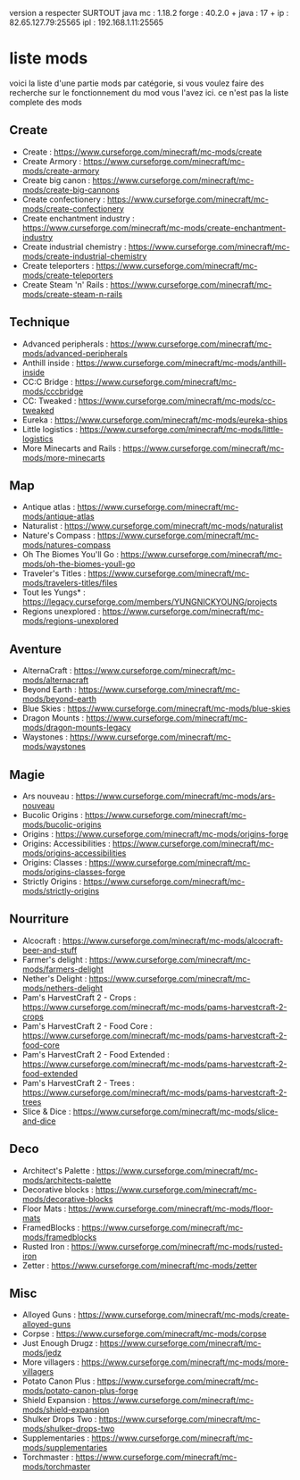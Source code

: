 version a respecter SURTOUT java
mc      : 1.18.2
forge   : 40.2.0 +
java    : 17 +
ip      : 82.65.127.79:25565
ipl     : 192.168.1.11:25565



# liste mods
voici la liste d'une partie mods par catégorie, si vous voulez faire des recherche sur le fonctionnement du mod vous l'avez ici.
ce n'est pas la liste complete des mods

## Create
- Create : https://www.curseforge.com/minecraft/mc-mods/create
- Create Armory : https://www.curseforge.com/minecraft/mc-mods/create-armory
- Create big canon : https://www.curseforge.com/minecraft/mc-mods/create-big-cannons
- Create confectionery : https://www.curseforge.com/minecraft/mc-mods/create-confectionery
- Create enchantment industry : https://www.curseforge.com/minecraft/mc-mods/create-enchantment-industry
- Create industrial chemistry : https://www.curseforge.com/minecraft/mc-mods/create-industrial-chemistry
- Create teleporters : https://www.curseforge.com/minecraft/mc-mods/create-teleporters
- Create Steam 'n' Rails : https://www.curseforge.com/minecraft/mc-mods/create-steam-n-rails

## Technique
- Advanced peripherals : https://www.curseforge.com/minecraft/mc-mods/advanced-peripherals
- Anthill inside : https://www.curseforge.com/minecraft/mc-mods/anthill-inside
- CC:C Bridge : https://www.curseforge.com/minecraft/mc-mods/cccbridge
- CC: Tweaked : https://www.curseforge.com/minecraft/mc-mods/cc-tweaked
- Eureka : https://www.curseforge.com/minecraft/mc-mods/eureka-ships
- Little logistics : https://www.curseforge.com/minecraft/mc-mods/little-logistics
- More Minecarts and Rails : https://www.curseforge.com/minecraft/mc-mods/more-minecarts

## Map
- Antique atlas : https://www.curseforge.com/minecraft/mc-mods/antique-atlas
- Naturalist : https://www.curseforge.com/minecraft/mc-mods/naturalist
- Nature's Compass : https://www.curseforge.com/minecraft/mc-mods/natures-compass
- Oh The Biomes You'll Go : https://www.curseforge.com/minecraft/mc-mods/oh-the-biomes-youll-go
- Traveler's Titles : https://www.curseforge.com/minecraft/mc-mods/travelers-titles/files
- Tout les Yungs* : https://legacy.curseforge.com/members/YUNGNICKYOUNG/projects 
- Regions unexplored : https://www.curseforge.com/minecraft/mc-mods/regions-unexplored

## Aventure
- AlternaCraft : https://www.curseforge.com/minecraft/mc-mods/alternacraft
- Beyond Earth : https://www.curseforge.com/minecraft/mc-mods/beyond-earth
- Blue Skies : https://www.curseforge.com/minecraft/mc-mods/blue-skies
- Dragon Mounts : https://www.curseforge.com/minecraft/mc-mods/dragon-mounts-legacy
- Waystones : https://www.curseforge.com/minecraft/mc-mods/waystones

## Magie
- Ars nouveau : https://www.curseforge.com/minecraft/mc-mods/ars-nouveau
- Bucolic Origins : https://www.curseforge.com/minecraft/mc-mods/bucolic-origins
- Origins : https://www.curseforge.com/minecraft/mc-mods/origins-forge
- Origins: Accessibilities : https://www.curseforge.com/minecraft/mc-mods/origins-accessibilities
- Origins: Classes : https://www.curseforge.com/minecraft/mc-mods/origins-classes-forge
- Strictly Origins : https://www.curseforge.com/minecraft/mc-mods/strictly-origins

## Nourriture
- Alcocraft : https://www.curseforge.com/minecraft/mc-mods/alcocraft-beer-and-stuff
- Farmer's delight : https://www.curseforge.com/minecraft/mc-mods/farmers-delight
- Nether's Delight : https://www.curseforge.com/minecraft/mc-mods/nethers-delight
- Pam's HarvestCraft 2 - Crops : https://www.curseforge.com/minecraft/mc-mods/pams-harvestcraft-2-crops
- Pam's HarvestCraft 2 - Food Core : https://www.curseforge.com/minecraft/mc-mods/pams-harvestcraft-2-food-core
- Pam's HarvestCraft 2 - Food Extended : https://www.curseforge.com/minecraft/mc-mods/pams-harvestcraft-2-food-extended
- Pam's HarvestCraft 2 - Trees : https://www.curseforge.com/minecraft/mc-mods/pams-harvestcraft-2-trees
- Slice & Dice : https://www.curseforge.com/minecraft/mc-mods/slice-and-dice

## Deco
- Architect's Palette : https://www.curseforge.com/minecraft/mc-mods/architects-palette
- Decorative blocks : https://www.curseforge.com/minecraft/mc-mods/decorative-blocks
- Floor Mats : https://www.curseforge.com/minecraft/mc-mods/floor-mats
- FramedBlocks : https://www.curseforge.com/minecraft/mc-mods/framedblocks
- Rusted Iron : https://www.curseforge.com/minecraft/mc-mods/rusted-iron
- Zetter : https://www.curseforge.com/minecraft/mc-mods/zetter

## Misc
- Alloyed Guns : https://www.curseforge.com/minecraft/mc-mods/create-alloyed-guns
- Corpse : https://www.curseforge.com/minecraft/mc-mods/corpse
- Just Enough Drugz : https://www.curseforge.com/minecraft/mc-mods/jedz
- More villagers : https://www.curseforge.com/minecraft/mc-mods/more-villagers
- Potato Canon Plus : https://www.curseforge.com/minecraft/mc-mods/potato-canon-plus-forge
- Shield Expansion : https://www.curseforge.com/minecraft/mc-mods/shield-expansion
- Shulker Drops Two : https://www.curseforge.com/minecraft/mc-mods/shulker-drops-two
- Supplementaries : https://www.curseforge.com/minecraft/mc-mods/supplementaries
- Torchmaster : https://www.curseforge.com/minecraft/mc-mods/torchmaster

